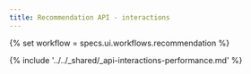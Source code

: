 ```yaml
---
title: Recommendation API - interactions
---
```


{% set workflow = specs.ui.workflows.recommendation %}

{% include '../../_shared/_api-interactions-performance.md' %}
